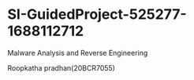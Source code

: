 # SI-GuidedProject-525277-1688112712

Malware Analysis and Reverse Engineering

Roopkatha pradhan(20BCR7055)
